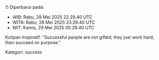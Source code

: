 ⏰ Diperbarui pada:
- WIB: Rabu, 28 Mei 2025 22.29.40 UTC
- WITA: Rabu, 28 Mei 2025 23.29.40 UTC
- WIT: Kamis, 29 Mei 2025 00.29.40 UTC

Kutipan Inspiratif:
"Successful people are not gifted; they just work hard, then succeed on purpose."


Kategori: success

